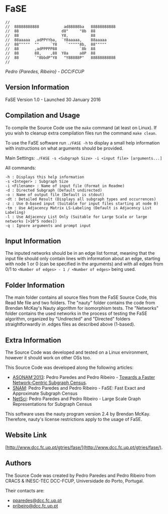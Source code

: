 # FaSE

    //                                                
    //  88888888888           ad88888ba   88888888888  
    //  88                   d8"     "8b  88           
    //  88                   Y8,          88           
    //  88aaaaa  ,adPPYYba,  `Y8aaaaa,    88aaaaa      
    //  88"""""  ""     `Y8    `"""""8b,  88"""""      
    //  88       ,adPPPPP88          `8b  88           
    //  88       88,    ,88  Y8a     a8P  88           
    //  88       `"8bbdP"Y8   "Y88888P"   88888888888  
    //                                                 

_Pedro {Paredes, Ribeiro} - DCC/FCUP_

## Version Information
FaSE Version 1.0 - Launched 30 January 2016

## Compilation and Usage
To compile the Source Code use the `make` command (at least on Linux).
If you wish to cleanup extra compilation files run the command `make clean`.

To use the FaSE software run `./FASE -h` to display a small help information
with instructions on what arguments should be provided.

Main Settings: `./FASE -s <Subgraph Size> -i <input file> [arguments...]`

All commands:

    -h : Displays this help information
	-s <Integer> : Subgraph Size
	-i <Filename> : Name of input file (Format in Readme)
	-d : Directed Subgraph (Default undirected)
	-o : Name of output file (Default is stdout)
	-dt : Detailed Result (Displays all subgraph types and occurrences)
	-z : Use 0-based input (Suitable for input files starting at node 0)
	-tm : Use Adjacency Matrix LS-Labeling (Default is Adjacency List Labeling)
	-l : Use Adjacency List Only (Suitable for Large Scale or large networks [>10^5 nodes])
	-q : Ignore arguments and prompt input

## Input Information
The inputed networks should be in an edge list format, meaning that the input
file should only contain lines with information about an edge, starting with
node 1 or 0 (can be specified in the arguments) and with all edges from 0/1
to `<Number of edges> - 1 / <Number of edges>` being used.

## Folder Information
The main folder contains all source files from the FaSE Source Code, this Read Me
file and two folders. The "nauty" folder contains the code from Brendan McKay's
Nauty algorithm for isomorphism tests. The "Networks" folder contains the used
networks in the process of testing the FaSE algorithm, organized by "Undirected"
and "Directed" folders straightforwardly in .edges files as described above (1-based).

## Extra Information
The Source Code was developed and tested on a Linux environment, however it
should work on other OSs too.

This Source Code was developed along the following articles:

* [ASONAM'2013](http://ieeexplore.ieee.org/xpls/abs_all.jsp?arnumber=6785718): Pedro Paredes and Pedro Ribeiro - [Towards a Faster
Network-Centric Subgraph Census](http://dl.acm.org/citation.cfm?doid=2492517.2492535).
* [SNAM](https://www.springer.com/computer/database+management+%26+information+retrieval/journal/13278): Pedro Paredes and Pedro Ribeiro - FaSE: Fast Exact and Approximate Subgraph Census
* [NetSci](http://link.springer.com/chapter/10.1007/978-3-319-28361-6_16): Pedro Paredes and Pedro Ribeiro - Large Scale Graph Representations for Subgraph Census

This software uses the nauty program version 2.4 by Brendan McKay. Therefore, nauty's
license restrictions apply to the usage of FaSE.

## Website Link
[http://www.dcc.fc.up.pt/gtries/fase/](http://www.dcc.fc.up.pt/gtries/fase/).

## Authors
The Source Code was created by Pedro Paredes and Pedro Ribeiro from CRACS & INESC-TEC
DCC-FCUP, Universidade do Porto, Portugal.

Their contacts are:

* [pparedes@dcc.fc.up.pt](mailto:pparedes@dcc.fc.up.pt)
* [pribeiro@dcc.fc.up.pt](mailto:pribeiro@dcc.fc.up.pt)
